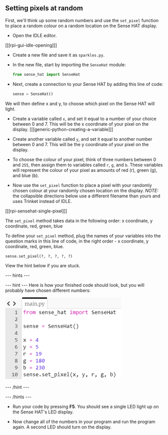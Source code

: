 ## Setting pixels at random

First, we'll think up some random numbers and use the `set_pixel` function to place a random colour on a random location on the Sense HAT display.

+ Open the IDLE editor.

[[[rpi-gui-idle-opening]]]

+ Create a new file and save it as `sparkles.py`.

+ In the new file, start by importing the `SenseHat` module:

    ```python
    from sense_hat import SenseHat
    ```

+ Next, create a connection to your Sense HAT by adding this line of code:

    ```python
    sense = SenseHat()
    ```

We will then define x and y, to choose which pixel on the Sense HAT will light.

+ Create a variable called `x`, and set it equal to a number of your choice between 0 and 7. This will be the x coordinate of your pixel on the display.
[[[generic-python-creating-a-variable]]]


+ Create another variable called `y`, and set it equal to another number between 0 and 7. This will be the y coordinate of your pixel on the display.

+ To choose the colour of your pixel, think of three numbers between 0 and `255`, then assign them to variables called `r`, `g`, and `b`. These variables will represent the colour of your pixel as amounts of red (r), green (g), and blue (b).

+ Now use the `set_pixel` function to place a pixel with your randomly chosen colour at your randomly chosen location on the display.
*NOTE:* the collapsible directions below use a different filename than yours and uses Trinket instead of IDLE.

[[[rpi-sensehat-single-pixel]]]

The `set_pixel` method takes data in the following order:
x coordinate, y coordinate, red, green, blue

To define your `set_pixel` method, plug the names of your variables into the question marks in this line of code, in the right order - x coordinate, y coordinate, red, green, blue.

```python
sense.set_pixel(?, ?, ?, ?, ?)
```

View the hint below if you are stuck.

--- hints ---

--- hint ---
Here is how your finished code should look, but you will probably have chosen different numbers:

![Random pixel solution](images/random-pixel-solution.png)

--- /hint ---

--- /hints ---

+ Run your code by pressing **F5**. You should see a single LED light up on the Sense HAT's LED display.

+ Now change all of the numbers in your program and run the program again. A second LED should turn on the display.
